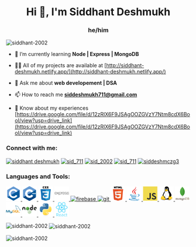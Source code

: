 <h1 align="center">Hi 👋, I'm Siddhant Deshmukh</h1>
<h3 align="center">he/him</h3>

<p align="left"> <img src="https://komarev.com/ghpvc/?username=siddhant-2002&label=Profile%20views&color=0e75b6&style=flat" alt="siddhant-2002" /> </p>

- 🌱 I’m currently learning **Node | Express | MongoDB**

- 👨‍💻 All of my projects are available at [http://siddhant-deshmukh.netlify.app/](http://siddhant-deshmukh.netlify.app/)

- 💬 Ask me about **web developement | DSA**

- 📫 How to reach me **siddeshmukh711@gmail.com**

- 📄 Know about my experiences [https://drive.google.com/file/d/12zRlX6F9JSAgOOZGVzY7Ntm8cdX6BooI/view?usp=drive_link](https://drive.google.com/file/d/12zRlX6F9JSAgOOZGVzY7Ntm8cdX6BooI/view?usp=drive_link)

<h3 align="left">Connect with me:</h3>
<p align="left">
<a href="https://linkedin.com/in/siddhant deshmukh" target="blank"><img align="center" src="https://raw.githubusercontent.com/rahuldkjain/github-profile-readme-generator/master/src/images/icons/Social/linked-in-alt.svg" alt="siddhant deshmukh" height="30" width="40" /></a>
<a href="https://www.codechef.com/users/sid_711" target="blank"><img align="center" src="https://cdn.jsdelivr.net/npm/simple-icons@3.1.0/icons/codechef.svg" alt="sid_711" height="30" width="40" /></a>
<a href="https://codeforces.com/profile/sid_2002" target="blank"><img align="center" src="https://raw.githubusercontent.com/rahuldkjain/github-profile-readme-generator/master/src/images/icons/Social/codeforces.svg" alt="sid_2002" height="30" width="40" /></a>
<a href="https://www.leetcode.com/sid_711" target="blank"><img align="center" src="https://raw.githubusercontent.com/rahuldkjain/github-profile-readme-generator/master/src/images/icons/Social/leet-code.svg" alt="sid_711" height="30" width="40" /></a>
<a href="https://auth.geeksforgeeks.org/user/siddeshmczg3" target="blank"><img align="center" src="https://raw.githubusercontent.com/rahuldkjain/github-profile-readme-generator/master/src/images/icons/Social/geeks-for-geeks.svg" alt="siddeshmczg3" height="30" width="40" /></a>
</p>

<h3 align="left">Languages and Tools:</h3>
<p align="left"> <a href="https://www.cprogramming.com/" target="_blank" rel="noreferrer"> <img src="https://raw.githubusercontent.com/devicons/devicon/master/icons/c/c-original.svg" alt="c" width="40" height="40"/> </a> <a href="https://www.w3schools.com/cpp/" target="_blank" rel="noreferrer"> <img src="https://raw.githubusercontent.com/devicons/devicon/master/icons/cplusplus/cplusplus-original.svg" alt="cplusplus" width="40" height="40"/> </a> <a href="https://www.w3schools.com/css/" target="_blank" rel="noreferrer"> <img src="https://raw.githubusercontent.com/devicons/devicon/master/icons/css3/css3-original-wordmark.svg" alt="css3" width="40" height="40"/> </a> <a href="https://expressjs.com" target="_blank" rel="noreferrer"> <img src="https://raw.githubusercontent.com/devicons/devicon/master/icons/express/express-original-wordmark.svg" alt="express" width="40" height="40"/> </a> <a href="https://firebase.google.com/" target="_blank" rel="noreferrer"> <img src="https://www.vectorlogo.zone/logos/firebase/firebase-icon.svg" alt="firebase" width="40" height="40"/> </a> <a href="https://git-scm.com/" target="_blank" rel="noreferrer"> <img src="https://www.vectorlogo.zone/logos/git-scm/git-scm-icon.svg" alt="git" width="40" height="40"/> </a> <a href="https://www.w3.org/html/" target="_blank" rel="noreferrer"> <img src="https://raw.githubusercontent.com/devicons/devicon/master/icons/html5/html5-original-wordmark.svg" alt="html5" width="40" height="40"/> </a> <a href="https://www.java.com" target="_blank" rel="noreferrer"> <img src="https://raw.githubusercontent.com/devicons/devicon/master/icons/java/java-original.svg" alt="java" width="40" height="40"/> </a> <a href="https://developer.mozilla.org/en-US/docs/Web/JavaScript" target="_blank" rel="noreferrer"> <img src="https://raw.githubusercontent.com/devicons/devicon/master/icons/javascript/javascript-original.svg" alt="javascript" width="40" height="40"/> </a> <a href="https://www.linux.org/" target="_blank" rel="noreferrer"> <img src="https://raw.githubusercontent.com/devicons/devicon/master/icons/linux/linux-original.svg" alt="linux" width="40" height="40"/> </a> <a href="https://www.mongodb.com/" target="_blank" rel="noreferrer"> <img src="https://raw.githubusercontent.com/devicons/devicon/master/icons/mongodb/mongodb-original-wordmark.svg" alt="mongodb" width="40" height="40"/> </a> <a href="https://www.mysql.com/" target="_blank" rel="noreferrer"> <img src="https://raw.githubusercontent.com/devicons/devicon/master/icons/mysql/mysql-original-wordmark.svg" alt="mysql" width="40" height="40"/> </a> <a href="https://nodejs.org" target="_blank" rel="noreferrer"> <img src="https://raw.githubusercontent.com/devicons/devicon/master/icons/nodejs/nodejs-original-wordmark.svg" alt="nodejs" width="40" height="40"/> </a> <a href="https://www.python.org" target="_blank" rel="noreferrer"> <img src="https://raw.githubusercontent.com/devicons/devicon/master/icons/python/python-original.svg" alt="python" width="40" height="40"/> </a> <a href="https://reactjs.org/" target="_blank" rel="noreferrer"> <img src="https://raw.githubusercontent.com/devicons/devicon/master/icons/react/react-original-wordmark.svg" alt="react" width="40" height="40"/> </a> </p>

<p><img align="left" src="https://github-readme-stats.vercel.app/api/top-langs?username=siddhant-2002&show_icons=true&locale=en&layout=compact" alt="siddhant-2002" /></p>

<p>&nbsp;<img align="center" src="https://github-readme-stats.vercel.app/api?username=siddhant-2002&show_icons=true&locale=en" alt="siddhant-2002" /></p>

<p><img align="center" src="https://github-readme-streak-stats.herokuapp.com/?user=siddhant-2002&" alt="siddhant-2002" /></p>

